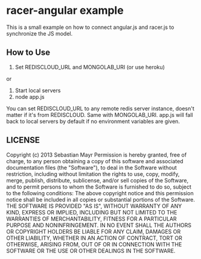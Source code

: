 racer-angular example
===

This is a small example on how to connect angular.js and racer.js to synchronize the JS model.

How to Use
---
1. Set REDISCLOUD_URL and MONGOLAB_URI (or use heroku)

or

1. Start local servers
2. node app.js

You can set REDISCLOUD_URL to any remote redis server instance, doesn't matter if it's from REDISCLOUD. Same with MONGOLAB_URI. app.js will fall back to local servers by default if no environment variables are given.

LICENSE
---

Copyright (c) 2013 Sebastian Mayr
Permission is hereby granted, free of charge, to any person obtaining a copy of this software and associated documentation files (the "Software"), to deal in the Software without restriction, including without limitation the rights to use, copy, modify, merge, publish, distribute, sublicense, and/or sell copies of the Software, and to permit persons to whom the Software is furnished to do so, subject to the following conditions:
The above copyright notice and this permission notice shall be included in all copies or substantial portions of the Software.
THE SOFTWARE IS PROVIDED "AS IS", WITHOUT WARRANTY OF ANY KIND, EXPRESS OR IMPLIED, INCLUDING BUT NOT LIMITED TO THE WARRANTIES OF MERCHANTABILITY, FITNESS FOR A PARTICULAR PURPOSE AND NONINFRINGEMENT. IN NO EVENT SHALL THE AUTHORS OR COPYRIGHT HOLDERS BE LIABLE FOR ANY CLAIM, DAMAGES OR OTHER LIABILITY, WHETHER IN AN ACTION OF CONTRACT, TORT OR OTHERWISE, ARISING FROM, OUT OF OR IN CONNECTION WITH THE SOFTWARE OR THE USE OR OTHER DEALINGS IN THE SOFTWARE.